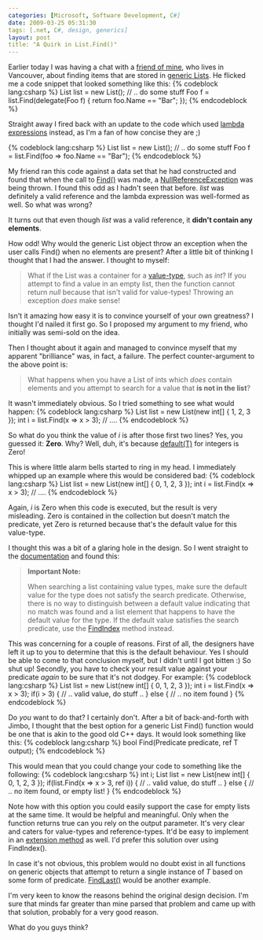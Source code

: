 ```yaml
---
categories: [Microsoft, Software Development, C#]
date: 2009-03-25 05:31:30
tags: [.net, C#, design, generics]
layout: post
title: "A Quirk in List.Find()"
---
```

Earlier today I was having a chat with a <a href="http://doomkeeper.com/" title="Jimmy's Blog">friend of mine</a>, who lives in Vancouver, about finding items that are stored in <a href="http://msdn.microsoft.com/en-us/library/6sh2ey19.aspx" title="List(T)">generic Lists</a>. He flicked me a code snippet that looked something like this:
{% codeblock lang:csharp %}
List<foo> list = new List<foo>();
// .. do some stuff
Foo f = list.Find(delegate(Foo f) { return foo.Name == "Bar"; });
{% endcodeblock %}

Straight away I fired back with an update to the code which used <a href="http://msdn.microsoft.com/en-us/library/bb397687.aspx" title="Lambda Expressions (C# Programming Guide)">lambda expressions</a> instead, as I'm a fan of how concise they are ;)

<!--more-->

{% codeblock lang:csharp %}
List<foo> list = new List<foo>();
// .. do some stuff
Foo f = list.Find(foo => foo.Name == "Bar");
{% endcodeblock %}

My friend ran this code against a data set that he had constructed and found that when the call to <a href="http://msdn.microsoft.com/en-us/library/x0b5b5bc.aspx" title="List(T).Find">Find()</a> was made, a <a href="http://msdn.microsoft.com/en-us/library/system.nullreferenceexception.aspx" title="System.NullReferenceException Class">NullReferenceException</a> was being thrown. I found this odd as I hadn't seen that before. <em>list</em> was definitely a valid reference and the lambda expression was well-formed as well. So what was wrong?

It turns out that even though <em>list</em> was a valid reference, it <strong>didn't contain any elements</strong>.

How odd! Why would the generic List object throw an exception when the user calls Find() when no elements are present? After a little bit of thinking I thought that I had the answer. I thought to myself:<blockquote cite="Myself"><p>What if the List was a container for a <a href="http://msdn.microsoft.com/en-us/library/34yytbws(VS.71).aspx" title="Value Types">value-type</a>, such as <em>int</em>? If you attempt to find a value in an empty list, then the function cannot return <em>null</em> because that isn't valid for value-types! Throwing an exception <em>does</em> make sense!</p></blockquote>
Isn't it amazing how easy it is to convince yourself of your own greatness? I thought I'd nailed it first go. So I proposed my argument to my friend, who initially was semi-sold on the idea.

Then I thought about it again and managed to convince myself that my apparent "brilliance" was, in fact, a failure. The perfect counter-argument to the above point is:<blockquote cite="Myself"><p>What happens when you have a List of ints which <em>does</em> contain elements and you attempt to search for a value that <strong>is not in the list</strong>?</p></blockquote>
It wasn't immediately obvious. So I tried something to see what would happen:
{% codeblock lang:csharp %}
List<int> list = new List<int>(new int[] { 1, 2, 3 });
int i = list.Find(x => x > 3);
// ....
{% endcodeblock %}

So what do you think the value of <em>i</em> is after those first two lines? Yes, you guessed it: <strong>Zero</strong>. Why? Well, duh, it's because <a href="http://msdn.microsoft.com/en-us/library/xwth0h0d.aspx" title="default Keyword">default(T)</a> for integers is Zero!

This is where little alarm bells started to ring in my head. I immediately whipped up an example where this would be considered bad:
{% codeblock lang:csharp %}
List<int> list = new List<int>(new int[] { 0, 1, 2, 3 });
int i = list.Find(x => x > 3);
// ....
{% endcodeblock %}

Again, <em>i</em> is Zero when this code is executed, but the result is very misleading. Zero is contained in the collection but doesn't match the predicate, yet Zero is returned because that's the default value for this value-type.

I thought this was a bit of a glaring hole in the design. So I went straight to the <a href="http://msdn.microsoft.com/en-us/library/xwth0h0d.aspx" title="List(T).Find">documentation</a> and found this:<blockquote><p>
<strong>Important Note:</strong>

When searching a list containing value types, make sure the default value for the type does not satisfy the search predicate. Otherwise, there is no way to distinguish between a default value indicating that no match was found and a list element that happens to have the default value for the type. If the default value satisfies the search predicate, use the <a href="http://msdn.microsoft.com/en-us/library/0k601hd9.aspx" title="FindIndex">FindIndex</a> method instead.</p></blockquote>
This was concerning for a couple of reasons. First of all, the designers have left it up to you to determine that this is the default behaviour. Yes I should be able to come to that conclusion myself, but I didn't until I got bitten :) So shut up! Secondly, you have to check your result value against your predicate <em>again</em> to be sure that it's not dodgey. For example:
{% codeblock lang:csharp %}
List<int> list = new List<int>(new int[] { 0, 1, 2, 3 });
int i = list.Find(x => x > 3);
if(i > 3)
{
  // .. valid value, do stuff ..
}
else
{
  // .. no item found
}
{% endcodeblock %}

Do <em>you</em> want to do that? I certainly don't. After a bit of back-and-forth with Jimbo, I thought that the best option for a generic List Find() function would be one that is akin to the good old C++ days. It would look something like this:
{% codeblock lang:csharp %}
bool Find<t>(Predicate<t> predicate, ref T output);
{% endcodeblock %}

This would mean that you could change your code to something like the following:
{% codeblock lang:csharp %}
int i;
List<int> list = new List<int>(new int[] { 0, 1, 2, 3 });
if(list.Find(x => x > 3, ref i))
{
  // .. valid value, do stuff ..
}
else
{
  // .. no item found, or empty list!
}
{% endcodeblock %}

Note how with this option you could easily support the case for empty lists at the same time. It would be helpful and meaningful. Only when the function returns true can you rely on the output parameter. It's very clear and caters for value-types and reference-types. It'd be easy to implement in an <a href="http://msdn.microsoft.com/en-us/library/bb383977.aspx" title="Extension Methods (C# Programming Guide)">extension method</a> as well. I'd prefer this solution over using FindIndex().

In case it's not obvious, this problem would no doubt exist in all functions on generic objects that attempt to return a single instance of <em>T</em> based on some form of predicate. <a href="http://msdn.microsoft.com/en-us/library/5kthb929.aspx" title="List(T).FindLast">FindLast()</a> would be another example.

I'm very keen to know the reasons behind the original design decision. I'm sure that minds far greater than mine parsed that problem and came up with that solution, probably for a very good reason.

What do you guys think?
